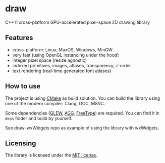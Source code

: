 # draw

C++11 cross-platform GPU-accelerated pixel-space 2D drawing library

## Features

- cross-platform: Linux, MaxOS, Windows, MinGW
- very fast (using OpenGL instancing under the hood)
- integer pixel space (resize agnostic)
- indexed primitives, images, atlases, transparency, z-order
- text rendering (real-time generated font atlases)

## How to use

The project is using [CMake](http://www.cmake.org/) as build solution.
You can build the library using one of the modern compiler: Clang, GCC, MSVC.

Some dependencies ([GLEW](http://glew.sourceforge.net/), [AGG](http://www.antigrain.com/), [FreeType](http://www.freetype.org/)) are required.
You can find it in `deps` folder and build by yourself.

See draw-wxWidgets repo as example of using the library with wxWidgets.

## Licensing

The library is licensed under the [MIT license](LICENSE.md).
